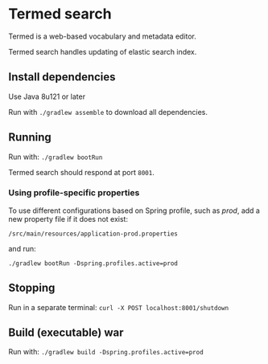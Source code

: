 # Termed search

Termed is a web-based vocabulary and metadata editor.

Termed search handles updating of elastic search index.

## Install dependencies

Use Java 8u121 or later

Run with `./gradlew assemble` to download all dependencies.

## Running

Run with: `./gradlew bootRun`

Termed search should respond at port `8001`.

### Using profile-specific properties

To use different configurations based on Spring profile, such as *prod*, add a new property
file if it does not exist:
```
/src/main/resources/application-prod.properties
```

and run:
```
./gradlew bootRun -Dspring.profiles.active=prod
```

## Stopping

Run in a separate terminal: `curl -X POST localhost:8001/shutdown`

## Build (executable) war

Run with: `./gradlew build -Dspring.profiles.active=prod`